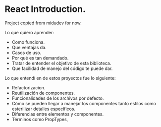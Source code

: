 # React Introduction.

Project copied from midudev for now.

Lo que quiero aprender:
- Como funciona.
- Que ventajas da.
- Casos de uso.
- Por qué es tan demandado.
- Tratar de entender el objetivo de esta biblioteca.
- Que facilidad de manejo del código te puede dar.

Lo que entendí en de estos proyectos fue lo siguiente:
* Refactorizacion.
* Reutilización de componentes.
* Funcionalidades de los archivos por defecto.
* Cómo se pueden llegar a manejar los componentes tanto estilos como esterilizar detalles específicos.
* Diferencias entre elementos y componentes.
* Términos como PropTypes,